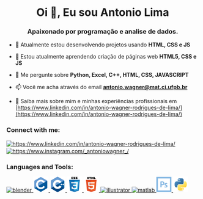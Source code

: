 <h1 align="center">Oi 👋, Eu sou Antonio Lima</h1>
<h3 align="center">Apaixonado por programação e analise de dados.</h3>

- 🔭 Atualmente estou desenvolvendo projetos usando **HTML, CSS e JS**

- 🌱 Estou atualmente aprendendo criação de páginas web **HTML5, CSS e JS**

- 💬 Me pergunte sobre **Python, Excel, C++, HTML, CSS, JAVASCRIPT**

- 📫 Você me acha através do email **antonio.wagner@mat.ci.ufpb.br**

- 📄 Saiba mais sobre mim e minhas experiências profissionais em [https://www.linkedin.com/in/antonio-wagner-rodrigues-de-lima/](https://www.linkedin.com/in/antonio-wagner-rodrigues-de-lima/)

<h3 align="left">Connect with me:</h3>
<p align="left">
<a href="https://linkedin.com/in/https://www.linkedin.com/in/antonio-wagner-rodrigues-de-lima/" target="blank"><img align="center" src="https://raw.githubusercontent.com/rahuldkjain/github-profile-readme-generator/master/src/images/icons/Social/linked-in-alt.svg" alt="https://www.linkedin.com/in/antonio-wagner-rodrigues-de-lima/" height="30" width="40" /></a>
<a href="https://instagram.com/https://www.instagram.com/_antoniowagner_/" target="blank"><img align="center" src="https://raw.githubusercontent.com/rahuldkjain/github-profile-readme-generator/master/src/images/icons/Social/instagram.svg" alt="https://www.instagram.com/_antoniowagner_/" height="30" width="40" /></a>
</p>

<h3 align="left">Languages and Tools:</h3>
<p align="left"> 
<a href="https://www.blender.org/" target="_blank" rel="noreferrer"> <img src="https://download.blender.org/branding/community/blender_community_badge_white.svg" alt="blender" width="40" height="40"/> </a> 
<a href="https://www.cprogramming.com/" target="_blank" rel="noreferrer"> <img src="https://raw.githubusercontent.com/devicons/devicon/master/icons/c/c-original.svg" alt="c" width="40" height="40"/> </a>
<a href="https://www.w3schools.com/cpp/" target="_blank" rel="noreferrer"> <img src="https://raw.githubusercontent.com/devicons/devicon/master/icons/cplusplus/cplusplus-original.svg" alt="cplusplus" width="40" height="40"/> </a> 
<a href="https://www.w3schools.com/css/" target="_blank" rel="noreferrer"> <img src="https://raw.githubusercontent.com/devicons/devicon/master/icons/css3/css3-original-wordmark.svg" alt="css3" width="40" height="40"/> </a> 
<a href="https://www.w3.org/html/" target="_blank" rel="noreferrer"> <img src="https://raw.githubusercontent.com/devicons/devicon/master/icons/html5/html5-original-wordmark.svg" alt="html5" width="40" height="40"/> </a> 
<a href="https://www.adobe.com/in/products/illustrator.html" target="_blank" rel="noreferrer"> <img src="https://www.vectorlogo.zone/logos/adobe_illustrator/adobe_illustrator-icon.svg" alt="illustrator" width="40" height="40"/> </a> 
<a href="https://www.mathworks.com/" target="_blank" rel="noreferrer"> <img src="https://upload.wikimedia.org/wikipedia/commons/2/21/Matlab_Logo.png" alt="matlab" width="40" height="40"/> </a> 
<a href="https://www.photoshop.com/en" target="_blank" rel="noreferrer"> <img src="https://raw.githubusercontent.com/devicons/devicon/master/icons/photoshop/photoshop-line.svg" alt="photoshop" width="40" height="40"/> </a> 
<a href="https://www.python.org" target="_blank" rel="noreferrer"> <img src="https://raw.githubusercontent.com/devicons/devicon/master/icons/python/python-original.svg" alt="python" width="40" height="40"/> </a> 
</p>

<!---
- 👋 Hi, I’m @Negwar
- 👀 I’m interested in ...
- 🌱 I’m currently learning ...
- 💞️ I’m looking to collaborate on ...
- 📫 How to reach me ...


Negwar/Negwar is a ✨ special ✨ repository because its `README.md` (this file) appears on your GitHub profile.
You can click the Preview link to take a look at your changes.
--->
